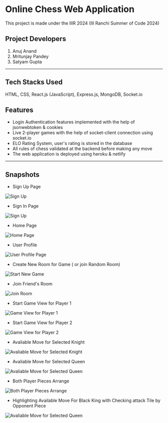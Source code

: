 # Online Chess Web Application

This project is made under the IIIR 2024 (III Ranchi Summer of Code 2024)

## Project Developers

1. Anuj Anand
2. Mritunjay Pandey
3. Satyam Gupta 




<hr/>

## Tech Stacks Used

HTML, CSS, React.js (JavaScript), Express.js, MongoDB, Socket.io

## Features

- Login Authentication features implemented with the help of jsonwebtoken & cookies
- Live 2-player games with the help of socket-client connection using socket.io
- ELO Rating System, user's rating is stored in the database
- All rules of chess validated at the backend before making any move
- The web application is deployed using heroku & netlify

<hr/>

## Snapshots

- Sign Up Page

![Sign Up ](https://github.com/iankit31/Web20_Online_Chess_Platform_Website/blob/master/public/Readme%20Images/Screenshot%20(34).png)

- Sign In Page
 
![Sign Up ](https://github.com/iankit31/Web20_Online_Chess_Platform_Website/blob/master/public/Readme%20Images/Screenshot%20(53).png)

- Home Page

![Home Page](https://github.com/iankit31/Web20_Online_Chess_Platform_Website/blob/master/public/Readme%20Images/Screenshot%20(53).png)

- User Profile

![User Profile Page](https://github.com/iankit31/Web20_Online_Chess_Platform_Website/blob/master/public/Readme%20Images/Screenshot%20(55).png)

- Create New Room for Game ( or join Random Room)

![Start New Game](https://github.com/iankit31/Web20_Online_Chess_Platform_Website/blob/master/public/Readme%20Images/Screenshot%20(41).png)

- Join Friend's Room

![Join Room ](https://github.com/iankit31/Web20_Online_Chess_Platform_Website/blob/master/public/Readme%20Images/Screenshot%20(40).png)

- Start Game View for Player 1

![Game View for Player 1](https://github.com/iankit31/Web20_Online_Chess_Platform_Website/blob/master/public/Readme%20Images/Screenshot%20(42).png)

- Start Game View for Player 2

![Game View for Player 2](https://github.com/iankit31/Web20_Online_Chess_Platform_Website/blob/master/public/Readme%20Images/View%202.png)

- Avaliable Move for Selected Knight 

![Avaliable Move for Selected Knight ](https://github.com/iankit31/Web20_Online_Chess_Platform_Website/blob/master/public/Readme%20Images/Screenshot%20(46).png)

- Avaliable Move for Selected Queen 

![Avaliable Move for Selected Queen](https://github.com/iankit31/Web20_Online_Chess_Platform_Website/blob/master/public/Readme%20Images/Screenshot%20(47).png)

-  Both Player Pieces Arrange 

![Both Player Pieces Arrange ](https://github.com/iankit31/Web20_Online_Chess_Platform_Website/blob/master/public/Readme%20Images/Screenshot%20(48).png)

- Highlighting Available Move For Black King with Checking attack Tile by Opponent Piece

![Avaliable Move for Selected Queen](https://github.com/iankit31/Web20_Online_Chess_Platform_Website/blob/master/public/Readme%20Images/Screenshot%20(51).png)
<!-- 
-  CheckMate Event

![Avaliable Move for Selected Queen](https://github.com/iankit31/Web20_Online_Chess_Platform_Website/blob/master/public/Readme%20Images/Screenshot%20(53).png) -->

